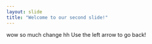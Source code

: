 ```yaml
---
layout: slide
title: "Welcome to our second slide!"
---
```

wow so much change hh
Use the left arrow to go back!
